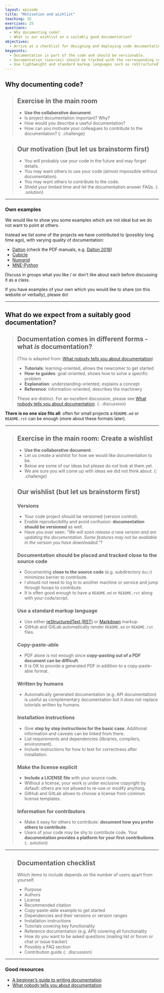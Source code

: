 ```yaml
---
layout: episode
title: "Motivation and wishlist"
teaching: 15
exercises: 25
questions:
  - Why documenting code?
  - What is our wishlist on a suitably good documentation?
objectives:
  - Arrive at a checklist for designing and deploying code documentation.
keypoints:
  - Documentation is part of the code and should be versionable.
  - Documentation (sources) should be tracked with the corresponding code in the same repository.
  - Use lightweight and standard markup languages such as reStructuredText or Markdown.
---
```


## Why documenting code?

> ## Exercise in the main room
>
> - **Use the collaborative document**.
> - Is project documentation important? Why?
> - How would you describe a useful documentation?
> - How can you motivate your colleagues to contribute to the documentation?
{: .challenge}

> ## Our motivation (but let us brainstorm first)
>
> - You will probably use your code in the future and may forget details.
> - You may want others to use your code (almost impossible without documentation).
> - You may want others to contribute to the code.
> - Shield your limited time and let the documentation answer FAQs.
{: .solution}

---

### Own examples

We would like to show you some examples which are not ideal but we do not want
to point at others.

Instead we list some of the projects we have contributed to (possibly long time
ago), with varying quality of documentation:

- [Dalton](https://daltonprogram.org/documentation/) (check the PDF
  manuals, e.g. [Dalton 2018](https://daltonprogram.org/manuals/dalton2018manual.pdf))
- [Cubicle](https://github.com/bast/cubicle)
- [Numgrid](https://github.com/dftlibs/numgrid)
- [MNE-Python](https://mne.tools)

Discuss in groups what you like / or don't like about each before discussing it
as a class.

If you have examples of your own which you would like to share (on this website
or verbally), please do!

---

## What do we expect from a suitably good documentation?

> ## Documentation comes in different forms - what *is* documentation?
>
> (This is adapted from: [What nobody tells you about documentation](https://www.divio.com/blog/documentation/))
>
> - **Tutorials**: learning-oriented, allows the newcomer to get started
> - **How-to guides**: goal-oriented, shows how to solve a specific problem
> - **Explanation**: understanding-oriented, explains a concept
> - **Reference**: information-oriented, describes the machinery
>
> These are distinct. For an excellent discussion,
> please see [What nobody tells you about documentation](https://www.divio.com/blog/documentation/).
{: .discussion}

**There is no one size fits all**: often for small projects a `README.md` or
`README.rst` can be enough (more about these formats later).

---

> ## Exercise in the main room: Create a wishlist
>
> - **Use the collaborative document**.
> - Let us create a wishlist for how we would like documentation to be.
> - Below are some of our ideas but please do not look at them yet.
> - We are sure you will come up with ideas we did not think about.
{: .challenge}

> ## Our wishlist (but let us brainstorm first)
>
> ### Versions
>
> - Your code project should be versioned (version control).
> - Enable reproducibility and avoid confusion: **documentation should be versioned** as well.
> - Have you ever seen: *"We will soon release a new version and are updating the documentation.
>   Some features may not be available in the version you have downloaded."*?
>
>
> ### Documentation should be placed and tracked close to the source code
>
> - Documenting **close to the source code** (e.g. subdirectory ``doc/``) minimizes barrier to contribute.
> - I should not need to log in to another machine or service and jump through hoops to contribute.
> - It is often good enough to have a `README.md` or `README.rst` along with your code/script.
>
>
> ### Use a standard markup language
>
> - Use either
>   [reStructuredText (RST)](http://docutils.sourceforge.net/rst.html) or
>   [Markdown](http://daringfireball.net/projects/markdown/) markup.
> - GitHub and GitLab automatically render `README.md` or `README.rst` files.
>
>
> ### Copy-paste-able
>
> - PDF alone is not enough since **copy-pasting out of a PDF document can be difficult**.
> - It is OK to provide a generated PDF in addition to a copy-paste-able format.
>
>
> ### Written by humans
>
> - Automatically generated documentation (e.g. API documentation) is useful as
>   complementary documentation but it does not replace tutorials written by
>   humans.
>
>
> ### Installation instructions
>
> - Give **step by step instructions for the basic case**.
>   Additional information and caveats can be linked from there.
> - List requirements and dependencies (libraries, compilers, environment).
> - Include instructions for how to test for correctness after installation.
>
>
> ### Make the license explicit
>
> - **Include a LICENSE file** with your source code.
> - Without a license, your work is under exclusive copyright by default:
>   others are not allowed to re-use or modify anything.
> - GitHub and GitLab allows to choose a license from common license templates.
>
>
> ### Information for contributors
>
> - Make it easy for others to contribute: **document how you prefer others to contribute**.
> - Users of your code may be shy to contribute code.
>   Your **documentation provides a platform for your first contributions**.
{: .solution}

---

> ## Documentation checklist
>
> Which items to include depends on the number of users apart from yourself.
>
> - Purpose
> - Authors
> - License
> - Recommended citation
> - Copy-paste-able example to get started
> - Dependencies and their versions or version ranges
> - Installation instructions
> - Tutorials covering key functionality
> - Reference documentation (e.g. API) covering all functionality
> - How do you want to be asked questions (mailing list or forum or chat or issue tracker)
> - Possibly a FAQ section
> - Contribution guide
{: .discussion}

---

### Good resources

- [A beginner’s guide to writing documentation](http://www.writethedocs.org/guide/writing/beginners-guide-to-docs/)
- [What nobody tells you about documentation](https://www.divio.com/blog/documentation/)
